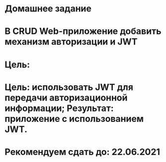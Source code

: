 # Домашнее задание
# В CRUD Web-приложение добавить механизм авторизации и JWT
# 
# Цель:
# Цель: использовать JWT для передачи авторизационной информации; Результат: приложение с использованием JWT.
# 
# Рекомендуем сдать до: 22.06.2021